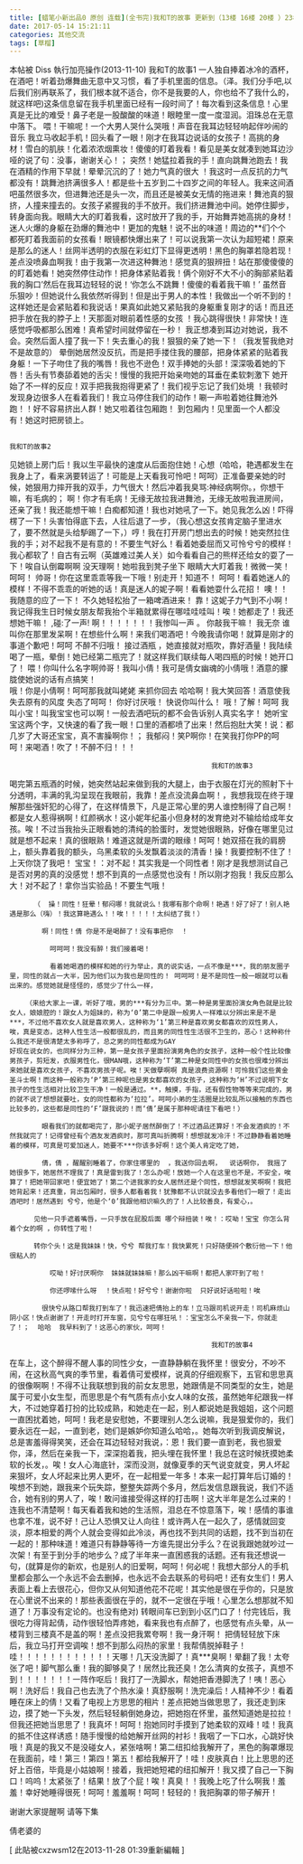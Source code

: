 ```yaml
---
title: [蜡笔小新出品0 原创 连载](全书完)我和T的故事 更新到（13楼 16楼 20楼 ）23楼，24楼第二部附加两张倩老婆的照片
date: 2017-05-14 15:21:11
categories: 其他交流
tags: [草榴]
---
```

本帖被 Diss 執行加亮操作(2013-11-10)
                                                                                                      我和T的故事1
        一人独自捧着冰冷的酒杯，在酒吧！听着劲爆舞曲无意中又习惯，看了手机里面的信息。（泽。我们分手吧,以后我们别再联系了，我们根本就不适合，你不是我要的人，你也给不了我什么的，就这样吧)这条信息留在我手机里面已经有一段时间了！每次看到这条信息！心里真是无比的难受！鼻子老是一股酸酸的味道！眼睦里一度一度湿润。泪珠总在无意中落下。
          喂！干嘛呢！一个大男人哭什么哭哦！声音在我耳边轻轻响起伴吵闹的音乐 
        我立马收起手机！回头看了一眼！刚才在我耳边说话的女孩子！高挑的身材！雪白的肌肤！化着浓浓烟熏妆！傻傻的盯着我看！看见是美女就凑到她耳边沙哑的说了句：没事，谢谢关心！；
          突然！她猛拉着我的手！直向跳舞池跑去！我在酒精的作用下早就！晕晕沉沉的了！她力气真的很大
！我这时一点反抗的力气都没有！跳舞池挤满很多人！都是些十五岁到二十四岁之间的年轻人。我来这间酒吧虽然很多次，但进舞池还是头一次，而且还是被美女无情的拖进来！舞池真的狠挤，人撞来撞去的。女孩子紧握我的手不放开。我们挤进舞池中间。她停住脚步，转身面向我。眼睛大大的盯着我看，这时放开了我的手，开始舞弄她高挑的身材！迷人火爆的身躯在劲爆的舞池中！更加的鬼魅！说不出的味道！周边的**们个个都死盯着我面前的女孩看！眼镜都快爆出来了！可以说我第一次认为超短裙！原来是那么的迷人！丝网半透明的衣服在彩虹灯下显得更透明！黑色的胸罩若隐若现！差点没喷鼻血啊我！由于我第一次进这种舞池！感觉真的狠辨扭！站在那傻傻傻的的盯着她看！她突然停住动作！把身体紧贴着我！俩个刚好不大不小的胸部紧贴着我的胸口’然后在我耳边轻轻的说！‘你怎么不跳舞！傻傻的看着我干嘛！’
                  虽然音乐狠吵！但她说什么我依然听得到！但是出于男人的本性！我做出一个听不到的！这样她还是会紧贴着和我说话！果真如此她又紧贴我的身躯重复刚才的话！而且还把手放在我的脖子上！天那面对眼前着性感的女孩 ！我心跳得很快！非常快！连感觉呼吸都那么困难！真希望时间就停留在一秒！
          我正想凑到耳边对她说，我不会。突然后面人撞了我一下！失去重心的我！狠狠的亲了她一下！（我发誓我绝对不是故意的）
                晕倒她居然没反抗，而是把手搂住我的腰部，把身体紧紧的贴着我身躯！一下子吻住了我的嘴唇！我也不逊色！双手捧她的头部！深深吸着她的下唇！舌头有节奏舔着她的舌尖！慢慢的我把开始亲吻她的耳垂在柔软刺激下 她开始了不一样的反应！双手把我我抱得更紧了！我们视乎忘记了我们处境 ！我顿时发现身边很多人在看着我们！我立马停住我们的动作！唰一声啦着她往舞池外跑！！好不容易挤出人群！她又啦着往包厢跑！
      到包厢内！见里面一个人都没有！她这时把房锁上。           


                                                                                                                                                                                                                              我和T的故事2
  见她锁上房门后！我以生平最快的速度从后面抱住她！心想（哈哈，艳遇都发生在我身上了，看来涡要转运了！可能是上天看我可怜吧！呵呵）正准备要亲她的时候，她狠用力摔开我的双手，力气很大！然后冲着我臭骂:神经病啊你。，你想干嘛，有毛病的；
        啊！你才有毛病！无缘无故拉我进舞池，无缘无故啦我进房间，还亲了我！我还能想干嘛！白痴都知道！我也对她吼了一下。她见我怎么凶！吓得楞了一下！头害怕得底下去，人往后退了一步，（我心想这女孩肯定脑子里进水了，要不然就是头给馿踢了一下，）哼！我在打开房门想出去的时候！她突然拉住我的手；对不起我不是有意的！不要生气好么！看着她委屈而又可怜兮兮的模样！我心都软了！自古有云啊（英雄难过美人关）如今看看自己的熊样还给女的耍了一下！唉自认倒霉啊啊  没天理啊！她啦我到凳子坐下 眼睛大大盯着我！微微一笑！呵呵！
        帅哥！你在这里乖乖等我一下哦！别走开！知道不！
              呵呵！看着她迷人的模样！不得不乖乖的听她的话！真是迷人的妮子啊！看看她耍什么花招！
          噢！！    我随意的应了一下！    不久她轻松抬了一箱啤酒进来！  靠！这妮子力气到不小啊！我记得我生日时候女朋友帮我抬个半箱就累得在哪哇哇哇叫！唉！她都走了！我还想她干嘛！
            ,碰:了一声!      啊！！！！！！！我惨叫一声  。
        你敲我干嘛！  我无奈
        谁叫你在那里发呆啊！在想些什么啊！来我们喝酒吧！今晚我请你喝！就算是刚才的事道个歉吧！呵呵 不醉不归哦！
        接过酒瓶 ，她直接就对瓶吹，靠好酒量！我陆续喝了一瓶，晕倒！她已经第二瓶完了！就这样我们联续每人喝四瓶的时候！她开口了！
          喂！你叫什么名字啊帅哥！我叫小倩！我可是倩女幽魂的小倩哦！酒意的朦胧使她说的话有点搞笑！                                                 
      哦！你是小倩啊！呵呵那我就叫姥姥 来抓你回去 哈哈啊！我大笑回答！酒意使我失去原有的风度  失态了呵呵！
        你好讨厌哦！  快说你叫什么！
        哦！了解！呵呵 我叫小宝！叫我宝宝也可以啊！一般去酒吧玩的都不会告诉别人真实名字！
            她听宝宝这两个字，又快速的看了我一眼！口里的酒都喷了出来！然后抱肚大笑！说：都几岁了大哥还宝宝，真不害臊啊你！；
              我郁闷！笑P啊你！在笑我打你PP的呵呵！来喝酒！吹了！不醉不归！！！
           
                                                      我和T的故事3
  喝完第五瓶酒的时候，她突然站起来做到我的大腿上，由于衣服在灯光的照射下十分透明，丰满的乳沟呈现在我眼前，我靠！差点没流鼻血啊！，我想我现在终于理解那些强奸犯的心得了，在这样情景下，凡是正常心里的男人谁控制得了自己啊！  都是女人惹得祸啊！红颜祸水！这小妮年纪虽小但身材的发育绝对不输给给成年女孩。唉！不过当我抬头正眼看她的清纯的脸蛋时，发觉她很眼熟，好像在哪里见过就是想不起来！真的很眼熟！难道这就是所谓的眼缘！呵呵！她双搭在我的肩膀上，额头靠着我的额头，乌黑柔软的头发飘着淡淡的清香！操！我要控制不住了！上天你饶了我吧！­
                宝宝！：对不起！其实我是一个同性者！刚才是我想测试自己是否对男的真的没感觉！想不到真的一点感觉也没有！所以刚才抱我！我反应那么大！对不起了！拿你当实验品！不要生气哦！­

          （  操！同性！狂晕！郁闷哪！我就说么！我哪有那个命啊！艳遇！好了好了！别人艳遇是那么（嗨）！我这算艳遇么！！唉！！！！！太纠结了我！）­

            啊！同性！倩 你是不是喝醉了！没有事把你  ！ ­

              呵呵呵！我没有醉！我们接着喝！­

              看着她喝酒的模样和她的行为举止，真的说实话，一点不像是***，我的朋友圈子里，同性的就占一大半，因为他们以为我也是同性的！ 呵呵呵！是不是同性一般一眼就可以看出来的。感觉她就是怪怪的，感觉少了什么一样，­

        （来给大家上一课，听好了哦，男的***有分为三中。第一种是男里面扮演女角色就是比较女人，娘娘腔的！跟女人为姐妹的，称为‘0’第二中是跟一般男人一样难以分辨出来是不是***，不过他不喜欢女人就是喜欢男人，这种称为‘1’第三种是喜欢男女都喜欢的双性男人，唉，真是变态，这种人性生活一般都很乱的，而且男的同性性生活很不卫生的，恶心！这种称什么我还不是很清楚太多称呼了，总之男的同性都成为GAY                                                                好现在说女的，也同样分为三种，第一是女孩子里面扮演男角色的女孩子，这种一般个性比较像男孩子，剪短发，衣服男性化，很MAN哦，这种称为‘T’第二种是女同性中的女孩也很难分辨出来她就是喜欢女孩子，不喜欢男孩子呢。唉！天做孽啊啊 真是浪费资源啊！可怜我们这些黄金圣斗士啊！而这种一般称为‘P’第三种呢也是男女都喜欢的女孩子，这种称为‘H’不过说明下女孩子的性生活相对比较卫生干净！一般是通过。**，触摸，手指，还有假性物等等来完成的，男的就不说了想想就要吐，女的同性都称为‘拉拉’。呵呵小弟的生活圈是比较乱所以接触的东西也比较多的，这些都是同性的‘F’跟我说的！而‘倩’是属于那种呢请往下看吧！）­

            眼看我们的就都喝完了，那小妮子居然醉倒了！不过酒品还算好！不会发酒疯的！不然我就完了！记得曾经有个酒友发酒疯时，那可真叫折腾啊！想想就发冷汗！不过静静看着她睡着的模样，可真是可爱加迷人，她要不***你该多好啊！这个美人肯定吃了她，­

            倩，倩 ，醒醒别睡着了，你家住哪里的  ，我送你回去啊，  说话啊你， 我摇了她很多下，她居然不理我了！真是雷到我了！怎么办呢！放她一个人在这里也不是，不安全，唉算了！把她带回家吧！便宜她了！第二个进我家的女人居然还是个同性，想想就发笑啊啊！我把她背起来！还真重，背出包厢时，很多人都看着我！犹豫都不认识就没去多看他们一眼了！走出酒吧时！居然遇到 兮兮，他是个‘0’我跟他相识嘛久的了！人比较善良，有爱心，。­

          见他一只手遮着嘴唇，一只手放在屁股后面 哪个辩扭装！唉！：哎呦！宝宝 你怎么背着个女的啊 ，你转性了啦！­

          转你个头！这是我妹妹！快，兮兮 帮我打车！我快累死！只好随便辨个敷衍他一下！他很粘人的­

              哎呦！好讨厌啊你  妹妹就妹妹嘛！那么凶干嘛啊！都把人家吓到了啦！­

              你还啰嗦什么呀  ！快点啦！好兮兮！谢谢你啦  只好说好话啦啦！唉­

            很快兮从路口帮我打到车了！我迅速把倩抬上的车！立马跟司机说开走！司机麻烦山阴小区！快点谢谢了！开走时打开车窗，见兮兮在哪狂吼！：宝宝怎么不亲我一下，你就走了！；  哈哈  我早料到了！这恶心的家伙，呵呵！­

                                                      我和T的故事4
在车上，这个醉得不醒人事的同性少女，一直静静躺在我怀里！很安分，不吵不闹，在这秋高气爽的季节里，看着倩可爱模样，说真的仔细观察下，五官和思思真的很像啊啊！不得不让我联想到我的前女友思思，她跟倩是不同类型的女生，她是属于可爱小女生型，而思思是个有气质有点小女人味的女孩，虽然她年纪跟我一样大，不过她穿着打扮的比较成熟，和她走在一起，别人都说她是我姐姐，这个问题一直困扰着她，呵呵！我老是安慰她，不要理别人怎么说嘛，我是狠爱你的，我们要永远在一起，一直到老，她们是嫉妒你知道么哈哈，。她每次听到我调皮解说，总是害羞得得笑笑，还会在耳边轻轻对我说，：恩！我们要一直到老，我也狠爱你，泽，然后在亲我一下，深深抱着我，把头埋在我怀里！我总在这时候抚摸她柔软的长发，。唉！女人心海底针，深而没测，就像夏季的天气说变就变，男人坏起来狠坏，女人坏起来比男人更坏，在一起相爱一年多！本来一起打算年后订婚的！唉想不到她，跟我来个玩失踪，整整失踪两个多月，然后发信息跟我说，我们不适合，她有别的男人了，唉！敢问谁接受得这样的打击啊！这大半年是怎么过来的！连我也不清楚啊！每天看着我和她的生活照，泪总在不惊意落下，唉！感情的事谁也拿不准，说不好！己让人恐惧又让人向往！或许两人在一起久了，感情就回变淡，原本相爱的两个人就会变得如此冷淡，再也找不到共同的话题，找不到当初在一起的！那种味道！难道只有静静等待一方谁先提出分手么？在说我跟她就吵过一次架！有至于到分手的地步么？成了半年来一直困惑我的话题。还有我还想说一句，(就算是你的新欢，也是别人的旧爱啊，呵呵！何必呢！我想大部分人的手机里都会那么一个永远不会去删掉，也永远不会去联系的号码吧！还有女生们！男人表面上看上去很花心，但你又从何知道他花不花呢！其实他是很在乎你的，只是放在心里说不出来的！那些表面很在乎的，就不一定很在乎哦！心里怎么想那就不知道了！万事没有定论的。也没有绝对)
          转眼间车已到到小区门口了！付完钱后，我很吃力得背起倩，动作很轻怕弄疼她，看来我也有点醉了，也感觉有点头晕，从一楼背到三楼真不是盖的啊！差点没把我累夸啊！我一身汗啊！
        把倩轻轻放下床后，我立马打开空调唉！想不到那么闷热的家里！我帮倩脱掉鞋子！哇！！！！！！！！！！！！天哪！几天没洗脚了！真***臭啊！晕翻了我！太夸张了吧！脚气那么重！我的脚够臭了！居然比我还臭！怎么清爽的女孩子，真想不到！！！！！！！一阵作呕后！我打了一洗脚水，帮她把香港脚洗了！咦！恶心啊！洗好后！我自己也去洗了个热水澡！真舒服啊！洗完澡后！人精神不少！看着睡在床上的倩！又看了电视上方思思的相片！差点把她当做思思了，我还走到床边，摸了她一下头发，然后轻轻躺倒她身边，把她抱在怀里，虽然知道她是拉拉！但我还把她当思思了！我真坏！呵呵！抱她同时手摸到了她柔软的双峰！哇！我真的抵不住这样诱惑！随手慢慢的给她解开丝网的衬衫！我咽了一下口水，心跳好快哦！真是的我又不是没碰女人，紧张啥啊！第二纽扣给我解开了，黑色的胸罩爆现在我面前，哇！第三！第四！第五！都给我解开了！哇！皮肤真白！比上思思的还好上百倍，毕竟是小姑娘啊！接着，我把她短裙的纽扣解开！我又摸了自己一下胸口！呜呜！太紧张了！结果！放了个屁！唉！真臭！！我晚上吃了什么啊我！羞羞！幸好她睡得很死！呵呵！羞羞啊！呵呵！轻轻的！我把胸罩的带子解开！
 
谢谢大家提醒啊  请等下集


倩老婆的 





 


[ 此貼被cxzwsm12在2013-11-28 01:39重新編輯 ]